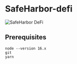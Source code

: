 # SafeHarbor-defi

![SafeHarbor DeFi](https://gateway.pinata.cloud/ipfs/QmawL6eiHUkzaLL2yc8LEqGvDEyFHXmmuX2qC7CJ1hH8U8)

## Prerequisites

    node --version 16.x
    git 
    yarn


